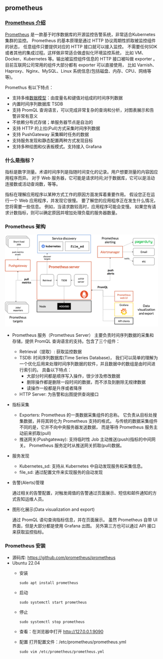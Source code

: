 ## prometheus

### [Prometheus 介绍](https://prometheus.io/docs/introduction/overview/)

[Prometheus](https://github.com/prometheus/prometheus) 
是一款基于时序数据库的开源监控告警系统，非常适合Kubernetes集群的监控。
Prometheus 的基本原理是通过 HTTP 协议周期性抓取被监控组件的状态，
任意组件只要提供对应的 HTTP 接口就可以接入监控。
不需要任何SDK或者其他的集成过程。这样做非常适合做虚拟化环境监控系统，
比如 VM、Docker、Kubernetes 等。输出被监控组件信息的 HTTP 接口被叫做 exporter 。
目前互联网公司常用的组件大部分都有 exporter 可以直接使用，
比如 Varnish、Haproxy、Nginx、MySQL、Linux 系统信息(包括磁盘、内存、CPU、网络等等)。

Promethus 有以下特点：

- 支持多维[数据模型](https://prometheus.io/docs/concepts/data_model/)：由度量名和键值对组成的时间序列数据
- 内置时间序列数据库 TSDB
- 支持 PromQL 查询语言，可以完成非常复杂的查询和分析，对图表展示和告警非常有意义
- 不依赖分布式存储；单服务器节点是自治的
- 支持 HTTP 的上拉(Pull)方式采集时间序列数据
- 支持 PushGateway 采集瞬时任务的数据
- 支持服务发现和静态配置两种方式发现目标
- 支持多种绘图和仪表板模式。支持接入 Grafana


### 什么是指标？

指标是数字测量。术语时间序列是指随时间变化的记录。用户想要测量的内容因应用程序而异。
对于 Web 服务器，它可能是请求时间;对于数据库，它可以是活动连接数或活动查询数，等等。

指标在理解应用程序以某种方式工作的原因方面发挥着重要作用。
假设您正在运行一个 Web 应用程序，并发现它很慢。
要了解您的应用程序正在发生什么情况，您将需要一些信息。
例如，当请求数较高时，应用程序可能会变慢。
如果您有请求计数指标，则可以确定原因并增加处理负载的服务器数量。

### Prometheus 架构

![Prometheus 架构](image/architecture.png)

- Prometheus 服务（Prometheus Server）
    主要负责时间序列数据的采集和存储，提供 PromQL 查询语言的支持。包含了三个组件：
  - Retrieval（提取）: 获取监控数据
  - TSDB: 时间序列数据库(Time Series Database)，
        我们可以简单的理解为一个优化后用来处理时间序列数据的软件，并且数据中的数组是由时间进行索引的。
        具备以下特点：
    - 大部分时间都是顺序写入操作，很少涉及修改数据
    - 删除操作都是删除一段时间的数据，而不涉及到删除无规律数据
    - 读操作一般都是升序或者降序
  - HTTP Server: 为告警和出图提供查询接口
- 指标采集
  - Exporters: Prometheus 的一类数据采集组件的总称。
    它负责从目标处搜集数据，并将其转化为 Prometheus 支持的格式。
    与传统的数据采集组件不同的是，它并不向中央服务器发送数据，
    而是等待 Prometheus 服务主动前来抓取(pull)
  - 推送网关(Pushgateway): 支持临时性 Job 主动推送(push)指标的中间网关。
    Prometheus 服务定时从推送网关抓取(pull)数据。
- 服务发现
  - Kubernetes_sd: 支持从 Kubernetes 中自动发现服务和采集信息。
  - file_sd: 通过配置文件来实现服务的自动发现
- 告警(Alerts)管理

  通过相关的告警配置，对触发阈值的告警通过页面展示、短信和邮件通知的方式告知运维人员。

- 图形化展示(Data visualization and export)

  通过 PromQL 语句查询指标信息，并在页面展示。
  虽然 Prometheus 自带 UI 界面，但是大部分都是使用 Grafana 出图。
  另外第三方也可以通过 API 接口来获取监控指标。

### Prometheus 安装

- 源码库: https://github.com/prometheus/prometheus
- Ubuntu 22.04
  - 安装

        sudo apt install prometheus

  - 启动

        sudo systemctl start prometheus

  - 停止

        sudo systemctl stop prometheus

  - 查看：在浏览器中打开 http://127.0.0.1:9090
  - 配置
    打开配置文件：/etc/prometheus/prometheus.yml

        sudo vim /etc/prometheus/prometheus.yml
